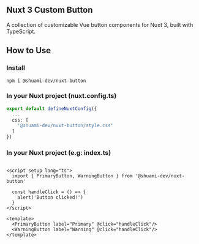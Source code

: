## Nuxt 3 Custom Button

A collection of customizable Vue button components for Nuxt 3, built with TypeScript.

## How to Use

### Install

```npm i @shuami-dev/nuxt-button```

### In your Nuxt project (nuxt.config.ts)

```ts
export default defineNuxtConfig({
  ...
  css: [
    '@shuami-dev/nuxt-button/style.css'
  ]
})
```

### In your Nuxt project (e.g: index.ts)

```vue

<script setup lang="ts">
  import { PrimaryButton, WarningButton } from '@shuami-dev/nuxt-button'

  const handleClick = () => {
    alert('Button clicked!')
  }
</script>

<template>
  <PrimaryButton label="Primary" @click="handleClick"/>
  <WarningButton label="Warning" @click="handleClick"/>
</template>
```